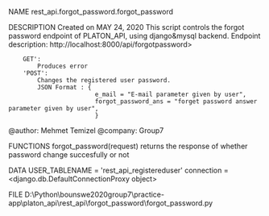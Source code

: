 NAME
    rest_api.forgot_password.forgot_password

DESCRIPTION
    Created on MAY 24, 2020
    This script controls the forgot password endpoint of PLATON_API, using django&mysql backend.
    Endpoint description:
        http://localhost:8000/api/forgotpassword>

        GET':
            Produces error
        'POST':
            Changes the registered user password.
            JSON Format : {
                            e_mail = "E-mail parameter given by user",
                            forgot_password_ans = "forget password answer parameter given by user",
                            }
@author: Mehmet Temizel
@company: Group7

FUNCTIONS
    forgot_password(request)
        returns the response of whether password change succesfully or not  

DATA
    USER_TABLENAME = 'rest_api_registereduser'
    connection = <django.db.DefaultConnectionProxy object>

FILE
    D:\Python\bounswe2020group7\practice-app\platon_api\rest_api\forgot_password\forgot_password.py
